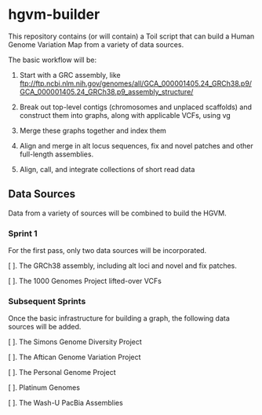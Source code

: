 # hgvm-builder

This repository contains (or will contain) a Toil script that can build a Human Genome Variation Map from a variety of data sources.

The basic workflow will be:

1. Start with a GRC assembly, like ftp://ftp.ncbi.nlm.nih.gov/genomes/all/GCA_000001405.24_GRCh38.p9/GCA_000001405.24_GRCh38.p9_assembly_structure/

2. Break out top-level contigs (chromosomes and unplaced scaffolds) and construct them into graphs, along with applicable VCFs, using vg

3. Merge these graphs together and index them

4. Align and merge in alt locus sequences, fix and novel patches and other full-length assemblies.

5. Align, call, and integrate collections of short read data

## Data Sources

Data from a variety of sources will be combined to build the HGVM.

### Sprint 1

For the first pass, only two data sources will be incorporated.

[ ]. The GRCh38 assembly, including alt loci and novel and fix patches.

[ ]. The 1000 Genomes Project lifted-over VCFs

### Subsequent Sprints

Once the basic infrastructure for building a graph, the following data sources will be added.

[ ]. The Simons Genome Diversity Project

[ ]. The Aftican Genome Variation Project

[ ]. The Personal Genome Project

[ ]. Platinum Genomes

[ ]. The Wash-U PacBia Assemblies




